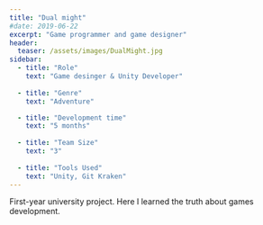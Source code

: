 ```yaml
---
title: "Dual might"
#date: 2019-06-22
excerpt: "Game programmer and game designer"
header:
  teaser: /assets/images/DualMight.jpg
sidebar:
  - title: "Role"
    text: "Game desinger & Unity Developer"
  
  - title: "Genre"
    text: "Adventure"

  - title: "Development time"
    text: "5 months"
   
  - title: "Team Size"
    text: "3"
  
  - title: "Tools Used"
    text: "Unity, Git Kraken"
---
```

First-year university project. Here I learned the truth about games development.